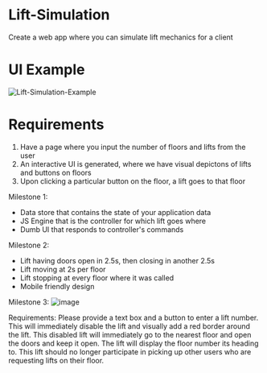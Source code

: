 # Lift-Simulation
Create a web app where you can simulate lift mechanics for a client

# UI Example
![Lift-Simulation-Example](https://user-images.githubusercontent.com/35886769/221520388-fe72b031-bb56-43f8-9c5e-a08ba93478d4.png)


# Requirements
  1. Have a page where you input the number of floors and lifts from the user
  2. An interactive UI is generated, where we have visual depictons of lifts and buttons on floors
  3. Upon clicking a particular button on the floor, a lift goes to that floor

  Milestone 1:
   - Data store that contains the state of your application data
   - JS Engine that is the controller for which lift goes where
   - Dumb UI that responds to controller's commands
   
  Milestone 2:
   - Lift having doors open in 2.5s, then closing in another 2.5s
   - Lift moving at 2s per floor
   - Lift stopping at every floor where it was called
   - Mobile friendly design

  Milestone 3:
  ![image](https://user-images.githubusercontent.com/35886769/221520578-56ca5f13-fbd1-4b69-8d1d-362d81a307a8.png)
  
  Requirements:
  Please provide a text box and a button to enter a lift number.
  This will immediately disable the lift and visually add a red border around the lift.
  This disabled lift will immediately go to the nearest floor and open the doors and keep it open. The lift will display the floor number its heading to.
  This lift should no longer participate in picking up other users who are requesting lifts on their floor.


